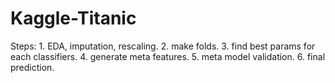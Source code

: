 # Kaggle-Titanic

Steps:
    1. EDA, imputation, rescaling.
    2. make folds.
    3. find best params for each classifiers.
    4. generate meta features.
    5. meta model validation.
    6. final prediction.